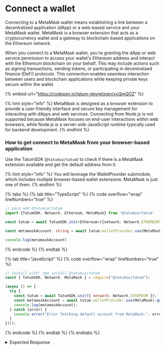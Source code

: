 # Connect a wallet

Connecting to a MetaMask wallet means establishing a link between a decentralized application (dApp) or a web-based service and your MetaMask wallet. MetaMask is a browser extension that acts as a cryptocurrency wallet and a gateway to blockchain-based applications on the Ethereum network.

When you connect to a MetaMask wallet, you're granting the dApp or web service permission to access your wallet's Ethereum address and interact with the Ethereum blockchain on your behalf. This may include actions such as signing transactions, sending tokens, or participating in decentralised finance (DeFi) protocols. This connection enables seamless interaction between users and blockchain applications while keeping private keys secure within the wallet.

{% embed url="https://codepen.io/tatum-devrel/pen/xxQmQOZ" %}

{% hint style="info" %}
MetaMask is designed as a browser extension to provide a user-friendly interface and secure key management for interacting with dApps and web services. Connecting from Node.js is not supported because MetaMask focuses on end-user interactions within web browsers, while Node.js is a server-side JavaScript runtime typically used for backend development.
{% endhint %}

### How to get connect to MetaMask from your browser-based application

Use the TatumSDK (`@tatumio/tatum`) to check if there is a MetaMask extension available and get the default address from it.

{% hint style="info" %}
You will leverage the WalletProvider submodule, which includes multiple browser-based wallet extensions. MetaMask is just one of them.
{% endhint %}

{% tabs %}
{% tab title="TypeScript" %}
{% code overflow="wrap" lineNumbers="true" %}
```typescript
// yarn add @tatumio/tatum
import {TatumSDK, Network, Ethereum, MetaMask} from '@tatumio/tatum'

const tatum = await TatumSDK.init<Ethereum>({network: Network.ETHEREUM})

const metamaskAccount: string = await tatum.walletProvider.use(MetaMask).getWallet();

console.log(metamaskAccount)
```
{% endcode %}
{% endtab %}

{% tab title="JavaScript" %}
{% code overflow="wrap" lineNumbers="true" %}
```javascript
// Install with: npm install @tatumio/tatum
const { TatumSDK, Network, MetaMask } = require("@tatumio/tatum");

(async () => {
  try {
    const tatum = await TatumSDK.init({ network: Network.ETHEREUM });
    const metamaskAccount = await tatum.walletProvider.use(MetaMask).getWallet();
    console.log(metamaskAccount);
  } catch (error) {
    console.error("Error fetching default account from MetaMask:", error);
  }
})();
```
{% endcode %}
{% endtab %}
{% endtabs %}

<details>

<summary>Expected Response</summary>

```json5
0xF64E82131BE01618487Da5142fc9d289cbb60E9d
```

</details>
